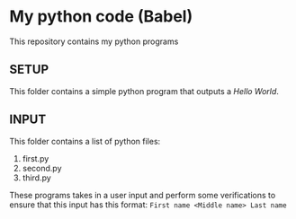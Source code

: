 # My python code (Babel)

This repository contains my python programs

## SETUP

This folder contains a simple python program that outputs a *Hello World*.

## INPUT

This folder contains a list of python files:

1. first.py
2. second.py
3. third.py

These programs takes in a user input and perform some verifications to ensure that this input has this format:
`First name <Middle name> Last name`